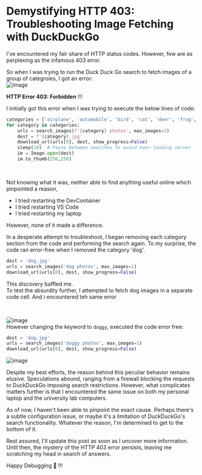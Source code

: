 # Demystifying HTTP 403: Troubleshooting Image Fetching with DuckDuckGo


I've encountered my fair share of HTTP status codes. 
However, few are as perplexing as the infamous 403 error. 

So when I was trying to run the Duck Duck Go search to fetch images of a group of categroies, I got an error: <br>
![image](https://github.com/AravindSuresh97/AravindSuresh97.github.io/assets/138949012/d6cd8dd4-f913-4a3a-aa03-8ed72b66284d)

**HTTP Error 403: Forbidden** !!!

I initially got this error when I was trying to execute the below lines of code:
```python
categories = ['airplane', 'automobile', 'bird', 'cat', 'deer', 'frog', 'horse', 'ship', 'truck'] 
for category in categories:
    urls = search_images(f'{category} photos', max_images=1)
    dest = f'{category}.jpg'
    download_url(urls[0], dest, show_progress=False)
    sleep(10)  # Pause between searches to avoid over-loading server
    im = Image.open(dest)
    im.to_thumb(256,256)
```

<br>

Not knowing what it was, neither able to find anything useful online which pinpointed a reason,
- I tried restarting the DevContainer
- I tried restarting VS Code
- I tried restarting my laptop

However, none of it made a difference.

In a desperate attempt to troubleshoot, I began removing each category section from the code and performing the search again. To my surprise, the code ran error-free when I removed the category 'dog'.
```python
dest = 'dog.jpg'
urls = search_images('dog photos', max_images=1)
download_url(urls[0], dest, show_progress=False)
```
This discovery baffled me. 
<br>
To test the absurdity further, I attempted to fetch dog images in a separate code cell. And i encountered teh same error

<br>

![image](https://github.com/AravindSuresh97/AravindSuresh97.github.io/assets/138949012/f497a7a8-5513-48c2-9837-71810b9e5c26)
<br>
However changing the keyword to ```doggy```, executed the code error free: <br>
```python
dest = 'dog.jpg'
urls = search_images('doggy photos', max_images=1)
download_url(urls[0], dest, show_progress=False)
```

![image](https://github.com/AravindSuresh97/AravindSuresh97.github.io/assets/138949012/686d2f0f-6ac5-4c7c-a3e4-d60ffca6ebee)


Despite my best efforts, the reason behind this peculiar behavior remains elusive. Speculations abound, ranging from a firewall blocking the requests to DuckDuckGo imposing search restrictions. However, what complicates matters further is that I encountered the same issue on both my personal laptop and the university lab computers.

As of now, I haven't been able to pinpoint the exact cause. Perhaps there's a subtle configuration issue, or maybe it's a limitation of DuckDuckGo's search functionality. Whatever the reason, I'm determined to get to the bottom of it.

Rest assured, I'll update this post as soon as I uncover more information. 
<br>Until then, the mystery of the HTTP 403 error persists, leaving me scratching my head in search of answers.

Happy Debugging 🤟 !!!
